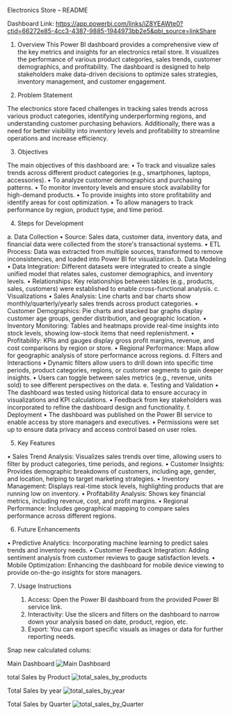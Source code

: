 Electronics Store  – README

Dashboard Link: https://app.powerbi.com/links/iZ8YEAWte0?ctid=66272e85-4cc3-4387-9885-1944973bb2e5&pbi_source=linkShare
1. Overview
This Power BI dashboard provides a comprehensive view of the key metrics and insights for an electronics retail store. It visualizes the performance of various product categories, sales trends, customer demographics, and profitability. The dashboard is designed to help stakeholders make data-driven decisions to optimize sales strategies, inventory management, and customer engagement.

2. Problem Statement

The electronics store faced challenges in tracking sales trends across various product categories, identifying underperforming regions, and understanding customer purchasing behaviors. Additionally, there was a need for better visibility into inventory levels and profitability to streamline operations and increase efficiency.

3. Objectives

The main objectives of this dashboard are:
•	To track and visualize sales trends across different product categories (e.g., smartphones, laptops, accessories).
•	To analyze customer demographics and purchasing patterns.
•	To monitor inventory levels and ensure stock availability for high-demand products.
•	To provide insights into store profitability and identify areas for cost optimization.
•	To allow managers to track performance by region, product type, and time period.

4. Steps for Development

a. Data Collection
•	Source: Sales data, customer data, inventory data, and financial data were collected from the store's transactional systems.
•	ETL Process: Data was extracted from multiple sources, transformed to remove inconsistencies, and loaded into Power BI for visualization.
b. Data Modeling
•	Data Integration: Different datasets were integrated to create a single unified model that relates sales, customer demographics, and inventory levels.
•	Relationships: Key relationships between tables (e.g., products, sales, customers) were established to enable cross-functional analysis.
c. Visualizations
•	Sales Analysis: Line charts and bar charts show monthly/quarterly/yearly sales trends across product categories.
•	Customer Demographics: Pie charts and stacked bar graphs display customer age groups, gender distribution, and geographic location.
•	Inventory Monitoring: Tables and heatmaps provide real-time insights into stock levels, showing low-stock items that need replenishment.
•	Profitability: KPIs and gauges display gross profit margins, revenue, and cost comparisons by region or store.
•	Regional Performance: Maps allow for geographic analysis of store performance across regions.
d. Filters and Interactions
•	Dynamic filters allow users to drill down into specific time periods, product categories, regions, or customer segments to gain deeper insights.
•	Users can toggle between sales metrics (e.g., revenue, units sold) to see different perspectives on the data.
e. Testing and Validation
•	The dashboard was tested using historical data to ensure accuracy in visualizations and KPI calculations.
•	Feedback from key stakeholders was incorporated to refine the dashboard design and functionality.
f. Deployment
•	The dashboard was published on the Power BI service to enable access by store managers and executives.
•	Permissions were set up to ensure data privacy and access control based on user roles.

5. Key Features

•	Sales Trend Analysis: Visualizes sales trends over time, allowing users to filter by product categories, time periods, and regions.
•	Customer Insights: Provides demographic breakdowns of customers, including age, gender, and location, helping to target marketing strategies.
•	Inventory Management: Displays real-time stock levels, highlighting products that are running low on inventory.
•	Profitability Analysis: Shows key financial metrics, including revenue, cost, and profit margins.
•	Regional Performance: Includes geographical mapping to compare sales performance across different regions.

6. Future Enhancements

•	Predictive Analytics: Incorporating machine learning to predict sales trends and inventory needs.
•	Customer Feedback Integration: Adding sentiment analysis from customer reviews to gauge satisfaction levels.
•	Mobile Optimization: Enhancing the dashboard for mobile device viewing to provide on-the-go insights for store managers.

7. Usage Instructions

    1.	Access: Open the Power BI dashboard from the provided Power BI service link.
    2.	Interactivity: Use the slicers and filters on the dashboard to narrow down your analysis based on date, product, region, etc.
    3.	Export: You can export specific visuals as images or data for further reporting needs.





Snap new calculated colums:

Main Dashboard
![Main Dashboard](https://github.com/user-attachments/assets/a659829e-0b7a-48a6-a010-53140ff12b97)
 
 total Sales by Product
 ![total_sales_by_products](https://github.com/user-attachments/assets/53834506-b96d-4a60-be17-c63a6645d470)

 Total Sales by year
 ![total_sales_by_year](https://github.com/user-attachments/assets/cab1b266-2764-4c7f-b320-8753d64ccc09)

 Total Sales by Quarter
 ![total_sales_by_Quarter](https://github.com/user-attachments/assets/3df6c031-139c-439c-939b-d377e0dc4597)

